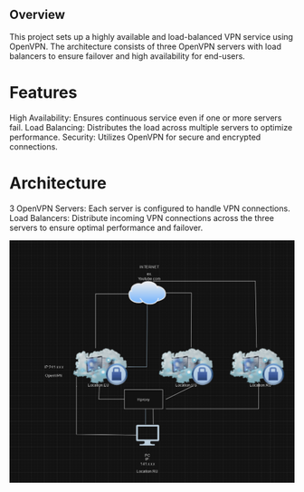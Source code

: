 ## **Overview**

This project sets up a highly available and load-balanced VPN service using OpenVPN. The architecture consists of three OpenVPN servers with load balancers to ensure failover and high availability for end-users.

# **Features**

High Availability: Ensures continuous service even if one or more servers fail.
Load Balancing: Distributes the load across multiple servers to optimize performance.
Security: Utilizes OpenVPN for secure and encrypted connections.

# **Architecture**

3 OpenVPN Servers: Each server is configured to handle VPN connections.
Load Balancers: Distribute incoming VPN connections across the three servers to ensure optimal performance and failover.

![Image](https://github.com/tgdebilka/openvpn-balancers/blob/main/diagram.png)

